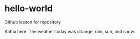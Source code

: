 # hello-world
Github lesson for repository

Kattia here. 
The weather today was strange: rain, sun, and snow.
